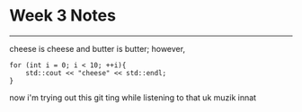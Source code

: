 # Week 3 Notes
***
cheese is cheese and butter is butter; however, 

```
for (int i = 0; i < 10; ++i){
	std::cout << "cheese" << std::endl;
}
```

now i'm trying out this git ting while listening to that uk muzik innat